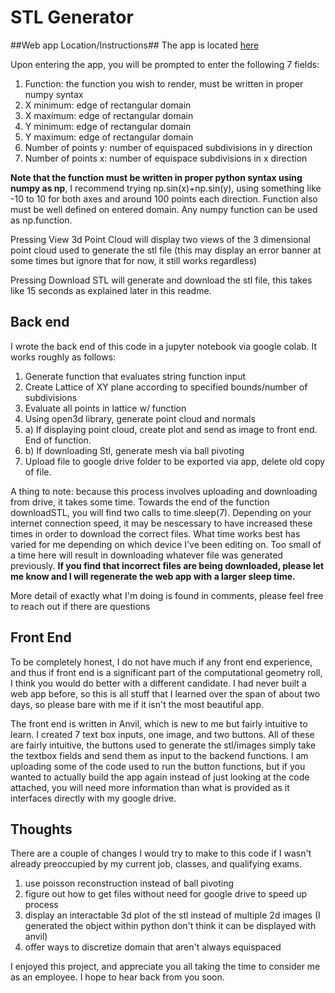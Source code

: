 # STL Generator
##Web app Location/Instructions##
The app is located [here](https://stlgenerator.anvil.app)

Upon entering the app, you will be prompted to enter the following 7 fields:
1. Function: the function you wish to render, must be written in proper numpy syntax
2. X minimum: edge of rectangular domain 
3. X maximum: edge of rectangular domain
4. Y minimum: edge of rectangular domain
5. Y maximum: edge of rectangular domain
6. Number of points y: number of equispaced subdivisions in y direction
7. Number of points x: number of equispace subdivisions in x direction

**Note that the function must be written in proper python syntax using numpy as np**, I recommend trying np.sin(x)+np.sin(y), using something like -10 to 10 for both axes and around 100 points each direction.  Function also must be well defined on entered domain.  Any numpy function can be used as np.function.

Pressing View 3d Point Cloud will display two views of the 3 dimensional point cloud used to generate the stl file (this may display an error banner at some times but ignore that for now, it still works regardless)


Pressing Download STL will generate and download the stl file, this takes like 15 seconds as explained later in this readme.


## Back end
I wrote the back end of this code in a jupyter notebook via google colab.  It works roughly as follows:
1. Generate function that evaluates string function input
2. Create Lattice of XY plane according to specified bounds/number of subdivisions
3. Evaluate all points in lattice w/ function 
4. Using open3d library, generate point cloud and normals 
5. a) If displaying point cloud, create plot and send as image to front end. End of function.
5. b) If downloading Stl, generate mesh via ball pivoting
6. Upload file to google drive folder to be exported via app, delete old copy of file.

A thing to note: because this process involves uploading and downloading from drive, it takes some time. Towards the end of the function downloadSTL, you will find two calls to time.sleep(7).  Depending on your internet connection speed, it may be nescessary to have increased these times in order to download the correct files.  What time works best has varied for me depending on which device I've been editing on.  Too small of a time here will result in downloading whatever file was generated previously. **If you find that incorrect files are being downloaded, please let me know and I will regenerate the web app with a larger sleep time.**

More detail of exactly what I'm doing is found in comments, please feel free to reach out if there are questions
## Front End
To be completely honest, I do not have much if any front end experience, and thus if front end is a significant part of the computational geometry roll, I think you would do better with a different candidate.  I had never built a web app before, so this is all stuff that I learned over the span of about two days, so please bare with me if it isn't the most beautiful app.

The front end is written in Anvil, which is new to me but fairly intuitive to learn.
I created 7 text box inputs, one image, and two buttons.  All of these are fairly intuitive, the buttons used to generate the stl/images simply take the textbox fields and send them as input to the backend functions.  I am uploading some of the code used to run the button functions, but if you wanted to actually build the app again instead of just looking at the code attached, you will need more information than what is provided as it interfaces directly with my google drive.

## Thoughts
There are a couple of changes I would try to make to this code if I wasn't already preoccupied by my current job, classes, and qualifying exams.
1. use poisson reconstruction instead of ball pivoting
2. figure out how to get files without need for google drive to speed up process
3. display an interactable 3d plot of the stl instead of multiple 2d images (I generated the object within python don't think it can be displayed with anvil)
4. offer ways to discretize domain that aren't always equispaced 

I enjoyed this project, and appreciate you all taking the time to consider me as an employee. I hope to hear back from you soon.
